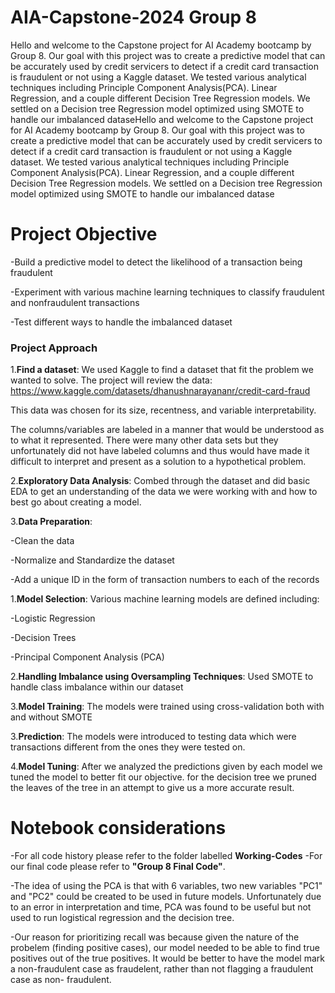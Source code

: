 # AIA-Capstone-2024 Group 8
Hello and welcome to the Capstone project for AI Academy bootcamp by Group 8. Our goal with this project was to create a predictive model that can be accurately used by credit servicers to detect if a credit card transaction is fraudulent or not using a Kaggle dataset. We tested various analytical techniques including Principle Component Analysis(PCA). Linear Regression, and a couple different Decision Tree Regression models. We settled on a Decision tree Regression model optimized using SMOTE to handle our imbalanced dataseHello and welcome to the Capstone project for AI Academy bootcamp by Group 8. Our goal with this project was to create a predictive model that can be accurately used by credit servicers to detect if a credit card transaction is fraudulent or not using a Kaggle dataset. We tested various analytical techniques including Principle Component Analysis(PCA). Linear Regression, and a couple different Decision Tree Regression models. We settled on a Decision tree Regression model optimized using SMOTE to handle our imbalanced datase

# Project Objective
	
-Build a predictive model to detect the likelihood of a transaction being fraudulent

-Experiment with various machine learning techniques to classify fraudulent and nonfraudulent transactions

-Test different ways to handle the imbalanced dataset

### Project Approach
1.**Find a dataset**: We used Kaggle to find a dataset that fit the problem we wanted to solve. 
The project will review the data: https://www.kaggle.com/datasets/dhanushnarayananr/credit-card-fraud

This data was chosen for its size, recentness, and variable interpretability. 

The columns/variables are labeled in a manner that would be understood as to what it represented. There were many other data sets but they unfortunately did not have labeled columns and thus would have made it difficult to interpret and present as a solution to a hypothetical problem.

2.**Exploratory Data Analysis**: Combed through the dataset and did basic EDA to get an understanding of the data we were working with and how to best go about creating a model.


3.**Data Preparation**:

-Clean the data

-Normalize and Standardize the dataset

-Add a unique ID in the form of transaction numbers to each of the records


1.**Model Selection**: Various machine learning models are defined including:

-Logistic Regression	

-Decision Trees

-Principal Component Analysis (PCA)


2.**Handling Imbalance using Oversampling Techniques**: Used SMOTE to handle class imbalance within our dataset


3.**Model Training**: The models were trained using cross-validation both with and without SMOTE


3.**Prediction**: The models were introduced to testing data which were transactions different from the ones they were tested on.


4.**Model Tuning**: After we analyzed the predictions given by each model we tuned the model to better fit our objective. for the decision tree we pruned the leaves of the tree in an attempt to give us a more accurate result. 


# Notebook considerations
-For all code history please refer to the folder labelled **Working-Codes** 
-For our final code please refer to **"Group 8 Final Code"**. 

-The idea of using the PCA is that with 6 variables, two new variables "PC1" and "PC2" could be created to be used in future models. Unfortunately due to an error in interpretation and time, PCA was found to be useful but not used to run logistical regression and the decision tree. 

-Our reason for prioritizing recall was because given the nature of the probelem (finding positive cases), our model needed to be able to find true positives out of the true positives. It would be better to have the model mark a non-fraudulent case as fraudelent, rather than not flagging a fraudulent case as non- fraudulent. 
